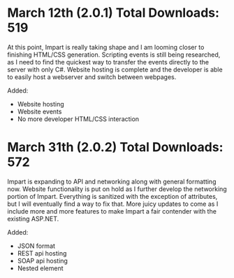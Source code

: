 # March 12th (2.0.1) Total Downloads: 519
At this point, Impart is really taking shape and I am looming closer to finishing HTML/CSS generation. Scripting events is still being researched, as I need to find the quickest way to transfer the events directly to the server with only C#. Website hosting is complete and the developer is able to easily host a webserver and switch between webpages.

Added:
<ul>
  <li>Website hosting</li>
  <li>Website events</li>
  <li>No more developer HTML/CSS interaction</li>
</ul>

# March 31th (2.0.2) Total Downloads: 572
Impart is expanding to API and networking along with general formatting now. Website functionality is put on hold as I further develop the networking portion of Impart. Everything is sanitized with the exception of attributes, but I will eventually find a way to fix that. More juicy updates to come as I include more and more features to make Impart a fair contender with the existing ASP.NET.

Added:
<ul>
	<li>JSON format</li>
	<li>REST api hosting</li>
	<li>SOAP api hosting</li>
	<li>Nested element</li>
</ul>